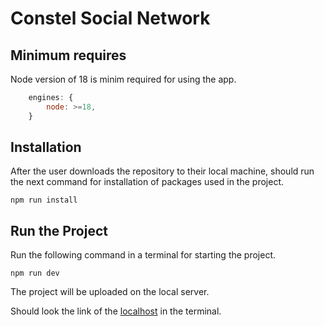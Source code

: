 # Constel Social Network

## Minimum requires

Node version of 18 is minim required for using the app.

```js
    engines: {
        node: >=18,
    }
```

## Installation

After the user downloads the repository to their local machine, should run the next command for installation of packages used in the project.

`npm run install`

## Run the Project

Run the following command in a terminal for starting the project.

`npm run dev`

The project will be uploaded on the local server.

Should look the link of the [localhost](http://localhost:4000) in the terminal.

